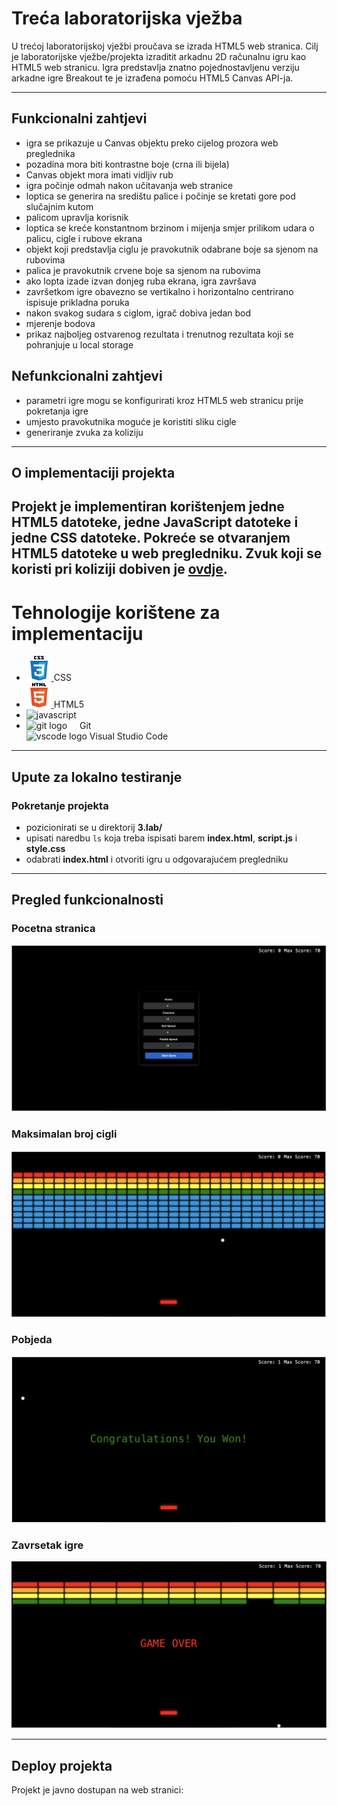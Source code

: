 # Treća laboratorijska vježba

U trećoj laboratorijskoj vježbi proučava se izrada HTML5 web stranica.
Cilj je laboratorijske vježbe/projekta izraditit arkadnu 2D računalnu igru kao HTML5 web stranicu. 
Igra predstavlja znatno pojednostavljenu verziju arkadne igre Breakout te je izrađena pomoću HTML5 Canvas API-ja.

---
## Funkcionalni zahtjevi

- igra se prikazuje u Canvas objektu preko cijelog prozora web preglednika
- pozadina mora biti kontrastne boje (crna ili bijela)
- Canvas objekt mora imati vidljiv rub
- igra počinje odmah nakon učitavanja web stranice
- loptica se generira na središtu palice i počinje se kretati gore pod slučajnim kutom
- palicom upravlja korisnik
- loptica se kreće konstantnom brzinom i mijenja smjer prilikom udara o palicu, cigle i rubove ekrana
- objekt koji predstavlja ciglu je pravokutnik odabrane boje sa sjenom na rubovima
- palica je pravokutnik crvene boje sa sjenom na rubovima
- ako lopta izade izvan donjeg ruba ekrana, igra završava
- završetkom igre obavezno se vertikalno i horizontalno centrirano ispisuje prikladna poruka
- nakon svakog sudara s ciglom, igrač dobiva jedan bod
- mjerenje bodova
- prikaz najboljeg ostvarenog rezultata i trenutnog rezultata koji se pohranjuje u local storage

## Nefunkcionalni zahtjevi

- parametri igre mogu se konfigurirati kroz HTML5 web stranicu prije pokretanja igre
- umjesto pravokutnika moguće je koristiti sliku cigle
- generiranje zvuka za koliziju

---

## O implementaciji projekta

Projekt je implementiran korištenjem jedne HTML5 datoteke, jedne JavaScript datoteke i jedne CSS datoteke. 
Pokreće se otvaranjem HTML5 datoteke u web pregledniku.
Zvuk koji se koristi pri koliziji dobiven je [ovdje](https://sfxr.me/).
---
# Tehnologije korištene za implementaciju

<ul class="horizontal-list">
    <li>
        <a href="https://www.w3schools.com/css/" target="_blank" rel="noreferrer">
            <img src="https://raw.githubusercontent.com/devicons/devicon/master/icons/css3/css3-original-wordmark.svg" alt="css3" width="40" height="40"/>
        </a>
        CSS
    </li>
    <li>
        <a href="https://www.w3.org/html/" target="_blank" rel="noreferrer">
            <img src="https://raw.githubusercontent.com/devicons/devicon/master/icons/html5/html5-original-wordmark.svg" alt="html5" width="40" height="40"/>
        </a>
        HTML5
    </li>
    <li>
        <img src="https://img.shields.io/badge/JavaScript-323330?style=for-the-badge&logo=javascript&logoColor=F7DF1E" alt="javascript" width="auto" height="auto"/>
    </li>
  <li>
    <img src="https://cdn.jsdelivr.net/gh/devicons/devicon/icons/git/git-original.svg" height="40" alt="git logo"  />
  <img width="12" /> Git
  </li>
    <img src="https://cdn.jsdelivr.net/gh/devicons/devicon/icons/vscode/vscode-original.svg" height="40" alt="vscode logo"  /> Visual Studio Code
    <img width="12" />
  </li>
</ul>

---
## Upute za lokalno testiranje

### Pokretanje projekta
- pozicionirati se u direktorij **3.lab/**
- upisati naredbu `ls` koja treba ispisati barem **index.html**, **script.js** i **style.css**
- odabrati **index.html** i otvoriti igru u odgovarajućem pregledniku

---
## Pregled funkcionalnosti

### Pocetna stranica

<img src="./pictures/pocetna.png" style="max-width: 100%; height: auto;">

### Maksimalan broj cigli

<img src="./pictures/max.png" style="max-width: 100%; height: auto;">

### Pobjeda

<img src="./pictures/pobjeda.png" style="max-width: 100%; height: auto;">

### Zavrsetak igre

<img src="./pictures/poraz.png" style="max-width: 100%; height: auto;">

---
## Deploy projekta
Projekt je javno dostupan na web stranici: 